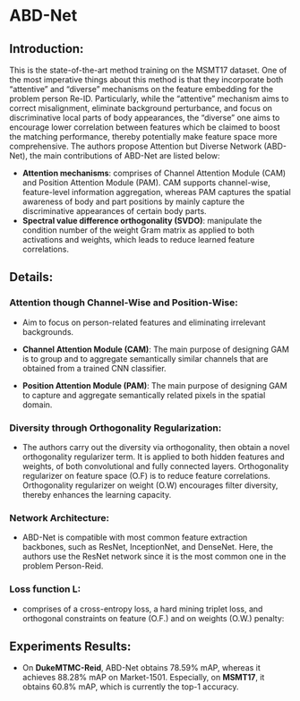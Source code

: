 # ABD-Net
## Introduction: 
This is the state-of-the-art method training on the MSMT17 dataset. One of the most imperative things about this method is that they incorporate both “attentive” and “diverse” mechanisms on the feature embedding for the problem person Re-ID. Particularly, while the “attentive” mechanism aims to correct misalignment, eliminate background perturbance, and focus on discriminative local parts of body appearances, the “diverse” one aims to encourage lower correlation between features which be claimed to boost the matching performance, thereby potentially make feature space more comprehensive. The authors propose Attention but Diverse Network (ABD-Net), the main contributions of ABD-Net are listed below:
- **Attention mechanisms**: comprises of Channel Attention Module (CAM) and Position Attention Module (PAM). CAM supports channel-wise, feature-level information aggregation, whereas PAM captures the spatial awareness of body and part positions by mainly capture the discriminative appearances of certain body parts.
- **Spectral value difference orthogonality (SVDO)**: manipulate the condition number of the weight Gram matrix as applied to both activations and weights, which leads to reduce learned feature correlations.
## Details:
### Attention though Channel-Wise and Position-Wise: 
- Aim to focus on person-related features and eliminating irrelevant backgrounds.
- **Channel Attention Module (CAM)**: The main purpose of designing GAM is to group and to aggregate semantically similar channels that are obtained from a trained CNN classifier. 


	

- **Position Attention Module (PAM)**: The main purpose of designing GAM to capture and aggregate semantically related pixels in the spatial domain. 


### Diversity through Orthogonality Regularization: 
- The authors carry out the diversity via orthogonality, then obtain a novel orthogonality regularizer term. It is applied to both hidden features and weights, of both convolutional and fully connected layers. Orthogonality regularizer on feature space (O.F) is to reduce feature correlations. Orthogonality regularizer on weight (O.W) encourages filter diversity, thereby enhances the learning capacity.


### Network Architecture: 
- ABD-Net is compatible with most common feature extraction backbones, such as ResNet, InceptionNet, and DenseNet. Here, the authors use the ResNet network since it is the most common one in the problem Person-Reid.


### Loss function L: 
- comprises of a cross-entropy loss, a hard mining triplet loss, and orthogonal constraints on feature (O.F.) and on weights (O.W.) penalty: 

## Experiments Results: 
- On **DukeMTMC-Reid**, ABD-Net obtains 78.59% mAP, whereas it achieves 88.28% mAP on Market-1501. Especially, on **MSMT17**, it obtains 60.8% mAP, which is currently the top-1 accuracy. 

